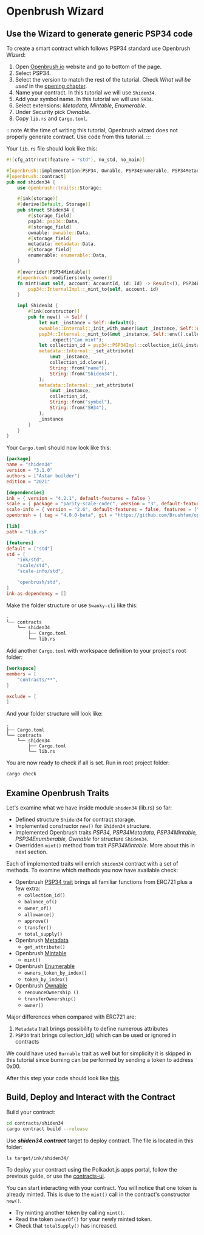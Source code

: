 # Openbrush Wizard

## Use the Wizard to generate generic PSP34 code

To create a smart contract which follows PSP34 standard use Openbrush Wizard:

1. Open [Openbrush.io](https://openbrush.io/) website and go to bottom of the page.
2. Select PSP34.
3. Select the version to match the rest of the tutorial. Check _What will be used_ in the [opening chapter](/docs/build/wasm/from-zero-to-ink-hero/nft/#what-will-be-used).
4. Name your contract. In this tutorial we will use `Shiden34`.
5. Add your symbol name. In this tutorial we will use `SH34`.
6. Select extensions: _Metadata_, _Mintable_, _Enumerable_.
7. Under Security pick _Ownable_.
8. Copy `lib.rs` and `Cargo.toml`.

:::note
At the time of writing this tutorial, Openbrush wizard does not properly generate contract. Use code from this tutorial.
:::

Your `lib.rs` file should look like this:

```rust
#![cfg_attr(not(feature = "std"), no_std, no_main)]

#[openbrush::implementation(PSP34, Ownable, PSP34Enumerable, PSP34Metadata, PSP34Mintable)]
#[openbrush::contract]
pub mod shiden34 {
    use openbrush::traits::Storage;

    #[ink(storage)]
    #[derive(Default, Storage)]
    pub struct Shiden34 {
        #[storage_field]
        psp34: psp34::Data,
        #[storage_field]
        ownable: ownable::Data,
        #[storage_field]
        metadata: metadata::Data,
        #[storage_field]
        enumerable: enumerable::Data,
    }

    #[overrider(PSP34Mintable)]
    #[openbrush::modifiers(only_owner)]
    fn mint(&mut self, account: AccountId, id: Id) -> Result<(), PSP34Error> {
        psp34::InternalImpl::_mint_to(self, account, id)
    }

    impl Shiden34 {
        #[ink(constructor)]
        pub fn new() -> Self {
            let mut _instance = Self::default();
            ownable::Internal::_init_with_owner(&mut _instance, Self::env().caller());
            psp34::Internal::_mint_to(&mut _instance, Self::env().caller(), Id::U8(1))
                .expect("Can mint");
            let collection_id = psp34::PSP34Impl::collection_id(&_instance);
            metadata::Internal::_set_attribute(
                &mut _instance,
                collection_id.clone(),
                String::from("name"),
                String::from("Shiden34"),
            );
            metadata::Internal::_set_attribute(
                &mut _instance,
                collection_id,
                String::from("symbol"),
                String::from("SH34"),
            );
            _instance
        }
    }
}
```

Your `Cargo.toml` should now look like this:

```toml
[package]
name = "shiden34"
version = "3.1.0"
authors = ["Astar builder"]
edition = "2021"

[dependencies]
ink = { version = "4.2.1", default-features = false }
scale = { package = "parity-scale-codec", version = "3", default-features = false, features = ["derive"] }
scale-info = { version = "2.6", default-features = false, features = ["derive"], optional = true }
openbrush = { tag = "4.0.0-beta", git = "https://github.com/Brushfam/openbrush-contracts", default-features = false, features = ["psp34", "ownable"] }

[lib]
path = "lib.rs"

[features]
default = ["std"]
std = [
    "ink/std",
    "scale/std",
    "scale-info/std",

    "openbrush/std",
]
ink-as-dependency = []
```

Make the folder structure or use `Swanky-cli` like this:

```bash
.
└── contracts
    └── shiden34
        ├── Cargo.toml
        └── lib.rs
```

Add another `Cargo.toml` with workspace definition to your project's root folder:

```toml
[workspace]
members = [
    "contracts/**",
]

exclude = [
]
```

And your folder structure will look like:

```cargo
.
├── Cargo.toml
└── contracts
    └── shiden34
        ├── Cargo.toml
        └── lib.rs
```

You are now ready to check if all is set.
Run in root project folder:

```bash
cargo check
```

## Examine Openbrush Traits

Let's examine what we have inside module `shiden34` (lib.rs) so far:

- Defined structure `Shiden34` for contract storage.
- Implemented constructor `new()` for `Shiden34` structure.
- Implemented Openbrush traits _PSP34, PSP34Metadata, PSP34Mintable, PSP34Enumberable, Ownable_ for structure `Shiden34`.
- Overridden `mint()` method from trait _PSP34Mintable_. More about this in next section.

Each of implemented traits will enrich `shiden34` contract with a set of methods. To examine which methods you now have available check:

- Openbrush [PSP34 trait](https://github.com/Supercolony-net/openbrush-contracts/blob/main/contracts/src/traits/psp34/psp34.rs) brings all familiar functions from ERC721 plus a few extra:
  - `collection_id()`
  - `balance_of()`
  - `owner_of()`
  - `allowance()`
  - `approve()`
  - `transfer()`
  - `total_supply()`
- Openbrush [Metadata](https://github.com/Supercolony-net/openbrush-contracts/blob/main/contracts/src/traits/psp34/extensions/metadata.rs)
  - `get_attribute()`
- Openbrush [Mintable](https://github.com/Supercolony-net/openbrush-contracts/blob/main/contracts/src/traits/psp34/extensions/mintable.rs)
  - `mint()`
- Openbrush [Enumerable](https://github.com/Supercolony-net/openbrush-contracts/blob/main/contracts/src/traits/psp34/extensions/enumerable.rs)
  - `owners_token_by_index()`
  - `token_by_index()`
- Openbrush [Ownable](https://github.com/Supercolony-net/openbrush-contracts/blob/main/contracts/src/access/ownable/mod.rs)
  - `renounceOwnership ()`
  - `transferOwnership()`
  - `owner()`

Major differences when compared with ERC721 are:

1. `Metadata` trait brings possibility to define numerous attributes
2. `PSP34` trait brings collection_id() which can be used or ignored in contracts

We could have used `Burnable` trait as well but for simplicity it is skipped in this tutorial since burning can be performed by sending a token to address 0x00.

After this step your code should look like [this](https://github.com/swanky-dapps/nft/tree/tutorial/wizard-step1).

## Build, Deploy and Interact with the Contract

Build your contract:

```bash
cd contracts/shiden34
cargo contract build --release
```

Use _**shiden34.contract**_ target to deploy contract.
The file is located in this folder:

```
ls target/ink/shiden34/
```

To deploy your contract using the Polkadot.js apps portal, follow the previous guide, or use the [contracts-ui](https://contracts-ui.substrate.io/?rpc=wss://rpc.shibuya.astar.network).

You can start interacting with your contract. You will notice that one token is already minted. This is due to the `mint()` call in the contract's constructor `new()`.

- Try minting another token by calling `mint()`.
- Read the token `ownerOf()` for your newly minted token.
- Check that `totalSupply()` has increased.
